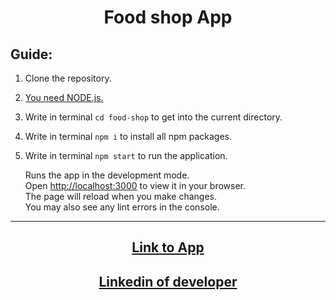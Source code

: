 <h1 align = "center">Food shop App</h1>

## Guide:

1.  Сlone the repository.

2.  <a href = "https://nodejs.org/uk" target="_blank" rel="noreferrer noopener">You
    need NODE.js.</a>

3.  Write in terminal `cd food-shop` to get into the current directory.

4.  Write in terminal `npm i` to install all npm packages.

5.  Write in terminal `npm start` to run the application.

    Runs the app in the development mode.  
    Open [http://localhost:3000](http://localhost:3000) to view it in your
    browser.  
    The page will reload when you make changes.  
    You may also see any lint errors in the console.

---

<h2 align = "center"><a href="https://food-shop-dof1k44f3-alexeykiselyov.vercel.app/" target="_blank" rel="noreferrer noopener">
Link to App</a></h2>

<h2 align = "center"><a href="https://www.linkedin.com/in/olexiy-kiselyov/" target="_blank" rel="noreferrer noopener">
Linkedin of developer</a></h2>
